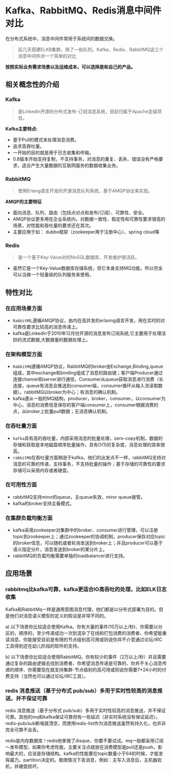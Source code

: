 # Kafka、RabbitMQ、Redis消息中间件对比

在分布式系统中，消息中间件常用于系统间的数据交换。

> 前几天搭建ELKB集群，用了一些队列。Kafka、Redis、RabbitMQ这三个消息中间件对一个简单的对比

**按照实际业务需求场景以及运维成本，可以选择是和自己的产品。**

## 相关概念性的介绍

### Kafka

> 是LinkedIn开源的分布式发布-订阅消息系统，目前归属于Apache定级项目。

**Kafka主要特点:**

- 基于Pull的模式来处理消息消费。
- 追求高吞吐量。
- 一开始的目的就是用于日志收集和传输。
- 0.8版本开始支持复制，不支持事务，对消息的重复、丢失、错误没有严格要求，适合产生大量数据的互联网服务的数据收集业务。

### RabbitMQ

> 使用Erlang语言开发的开源消息队列系统，基于AMQP协议来实现。

**AMQP的主要特征**

- 面向消息、队列、路由（包括点对点和发布/订阅）、可靠性、安全。
- AMQP协议更多用在企业系统内，对数据一致性、稳定性和可靠性要求很高的场景，对性能和吞吐量的要求还在其次。
- 主要应用于如： dubbo框架（zookeeper用于注册中心）、spring cloud等

### Redis

> 是一个基于Key-Value对的NoSQL数据库，开发维护很活跃。

- 虽然它是一个Key-Value数据库存储系统，但它本身支持MQ功能，所以完全可以当做一个轻量级的队列服务来使用。

## 特性对比

### 在应用场景方面

- `RabbitMQ`,遵循AMQP协议，由内在高并发的erlanng语言开发，用在实时的对可靠性要求比较高的消息传递上。
- kafka是Linkedin于2010年12月份开源的消息发布订阅系统,它主要用于处理活跃的流式数据,大数据量的数据处理上。

### 在架构模型方面

- `RabbitMQ`遵循AMQP协议，RabbitMQ的broker由Exchange,Binding,queue组成，其中exchange和binding组成了消息的路由键；客户端Producer通过连接channel和server进行通信，Consumer从queue获取消息进行消费（长连接，queue有消息会推送到consumer端，consumer循环从输入流读取数据）。rabbitMQ以broker为中心；有消息的确认机制。
- kafka遵从一般的MQ结构，producer，broker，consumer，以consumer为中心，消息的消费信息保存的客户端consumer上，consumer根据消费的点，从broker上批量pull数据；无消息确认机制。

### 在吞吐量方面

- `kafka`具有高的吞吐量，内部采用消息的批量处理，zero-copy机制，数据的存储和获取是本地磁盘顺序批量操作，具有O(1)的复杂度，消息处理的效率很高。
- `rabbitMQ`在吞吐量方面稍逊于kafka，他们的出发点不一样，rabbitMQ支持对消息的可靠的传递，支持事务，不支持批量的操作；基于存储的可靠性的要求存储可以采用内存或者硬盘。

### 在可用性方面

- rabbitMQ支持miror的queue，主queue失效，miror queue接管。
- kafka的broker支持主备模式。

### 在集群负载均衡方面

- kafka采用zookeeper对集群中的broker、consumer进行管理，可以注册topic到zookeeper上；通过zookeeper的协调机制，producer保存对应topic的broker信息，可以随机或者轮询发送到broker上；并且producer可以基于语义指定分片，消息发送到broker的某分片上。
- rabbitMQ的负载均衡需要单独的loadbalancer进行支持。

## 应用场景

### rabbitmq比kafka可靠，kafka更适合IO高吞吐的处理，比如ELK日志收集

Kafka和RabbitMq一样是通用意图消息代理，他们都是以分布式部署为目的。但是他们对消息语义模型的定义的假设是非常不同的。

a) 以下场景你比较适合使用Kafka。你有大量的事件(10万以上/秒)、你需要以分区的，顺序的，至少传递成功一次到混杂了在线和打包消费的消费者、你希望能重读消息、你能接受目前是有限的节点级别高可用或则说你并不介意通过论坛/IRC工具得到还在幼儿阶段的软件的支持。

b) 以下场景你比较适合使用RabbitMQ。你有较少的事件（2万以上/秒）并且需要通过复杂的路由逻辑去找到消费者、你希望消息传递是可靠的、你并不关心消息传递的顺序、你需要现在就支持集群-节点级别的高可用或则说你需要7*24小时的付费支持（当然也可以通过论坛/IRC工具）。

### redis 消息推送（基于分布式 pub/sub）多用于实时性较高的消息推送，并不保证可靠

redis 消息推送（基于分布式 pub/sub）多用于实时性较高的消息推送，并不保证可靠。其他的mq和kafka保证可靠但有一些延迟（非实时系统没有保证延迟）。redis-pub/sub断电就清空，而使用redis-list作为消息推送虽然有持久化，也并非完全可靠不会丢。

redis是内存数据库！redis他爹做了disque，你要不要试试。mq一般都采用订阅～发布模型，如果你考虑性能，主要关注点就放在消费模型是pull还是push。影响最大的，应该是存储结构。kafka的性能要在topic数量小于64的时候，才能发挥威力。partition决定的。极限情况下丢消息，例如：主写入消息后，主机器宕机，并硬盘损坏。